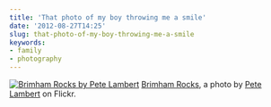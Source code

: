 ```yaml
---
title: 'That photo of my boy throwing me a smile'
date: '2012-08-27T14:25'
slug: that-photo-of-my-boy-throwing-me-a-smile
keywords:
- family
- photography
---
```


[![Brimham Rocks by Pete Lambert](https://farm8.staticflickr.com/7268/7765569828_b2e08ee696.jpg)](https://www.flickr.com/photos/peterjlambert/7765569828/)
[Brimham Rocks](https://www.flickr.com/photos/peterjlambert/7765569828/), a photo by [Pete Lambert](https://www.flickr.com/photos/peterjlambert/) on Flickr.
